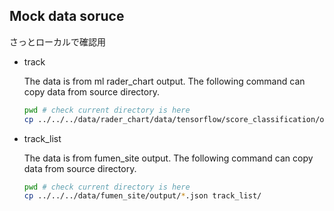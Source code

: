 ## Mock data soruce

さっとローカルで確認用

* track

    The data is from ml rader_chart output.
    The following command can copy data from source directory.

    ```sh
    pwd # check current directory is here
    cp ../../../data/rader_chart/data/tensorflow/score_classification/output/*.json track/
    ```

* track_list

    The data is from fumen_site output.
    The following command can copy data from source directory.

    ```sh
    pwd # check current directory is here
    cp ../../../data/fumen_site/output/*.json track_list/
    ```
